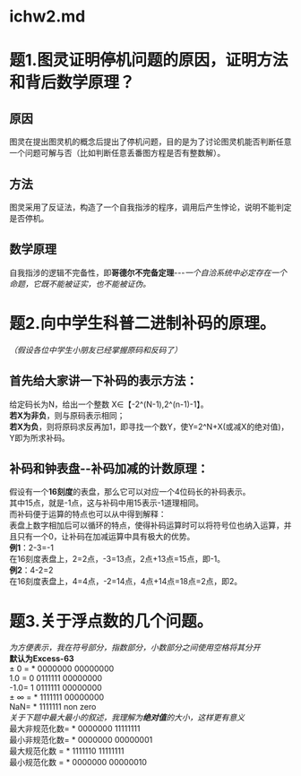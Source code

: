 # ichw2.md
# 题1.图灵证明停机问题的原因，证明方法和背后数学原理？
## 原因
图灵在提出图灵机的概念后提出了停机问题，目的是为了讨论图灵机能否判断任意一个问题可解与否（比如判断任意丢番图方程是否有整数解）。
## 方法
图灵采用了反证法，构造了一个自我指涉的程序，调用后产生悖论，说明不能判定是否停机。
## 数学原理
自我指涉的逻辑不完备性，即**哥德尔不完备定理**---*一个自洽系统中必定存在一个命题，它既不能被证实，也不能被证伪。*  


# 题2.向中学生科普二进制补码的原理。
*（假设各位中学生小朋友已经掌握原码和反码了）*  
## 首先给大家讲一下补码的表示方法：
给定码长为N，给出一个整数 X∈【-2^(N-1),2^(n-1)-1】。  
**若X为非负**，则与原码表示相同；  
**若X为负**，则将原码求反再加1，即寻找一个数Y，使Y=2^N+X(或减X的绝对值)，Y即为所求补码。  
## 补码和钟表盘--补码加减的计数原理：
假设有一个**16刻度**的表盘，那么它可以对应一个4位码长的补码表示。  
其中15点，就是-1点，这与补码中用15表示-1道理相同。  
而补码便于运算的特点也可以从中得到解释：  
表盘上数字相加后可以循环的特点，使得补码运算时可以将符号位也纳入运算，并且只有一个0，让补码在加减运算中具有极大的优势。  
**例1**：2-3=-1  
在16刻度表盘上，2=2点，-3=13点，2点+13点=15点，即-1。  
**例2**：4-2=2  
在16刻度表盘上，4=4点，-2=14点，4点+14点=18点=2点，即2。  


# 题3.关于浮点数的几个问题。
*为方便表示，我在符号部分，指数部分，小数部分之间使用空格将其分开*  
**默认为Excess-63**  
± 0 = * 0000000 00000000  
1.0 = 0 0111111 00000000  
-1.0= 1 0111111 00000000  
± ∞ = * 1111111 00000000  
NaN= * 1111111 non zero  
*关于下题中最大最小的叙述，我理解为**绝对值**的大小，这样更有意义*  
最大非规范化数= * 0000000 11111111  
最小非规范化数= * 0000000 00000001  
最大规范化数 = * 1111110 11111111  
最小规范化数 = * 0000000 00000010  
